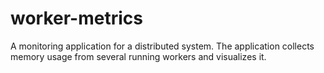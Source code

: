 # worker-metrics
A monitoring application for a distributed system. The application collects memory usage from several running workers and visualizes it.
